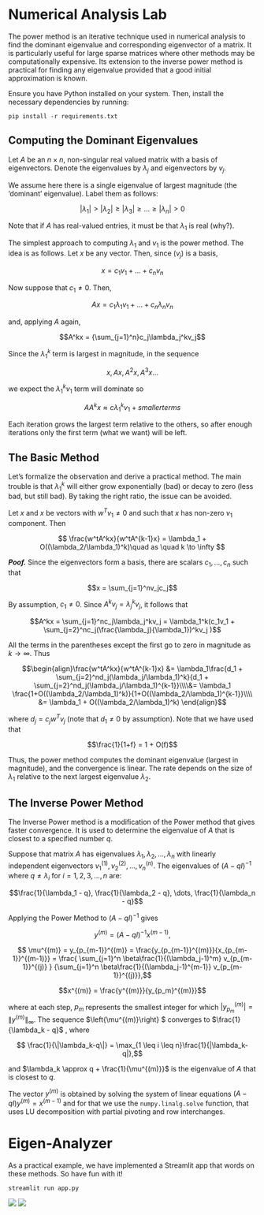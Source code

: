 # Numerical Analysis Lab

The power method is an iterative technique used in numerical analysis to find the dominant eigenvalue and corresponding eigenvector of a matrix. It is particularly useful for large sparse matrices where other methods may be computationally expensive.  Its extension to the inverse power method is practical for finding any eigenvalue provided that a
good initial approximation is known.

Ensure you have Python installed on your system. Then, install the necessary dependencies by running:

```shell
pip install -r requirements.txt
```

## Computing the Dominant Eigenvalues

Let $A$ be an $n \times n$, non-singular real valued matrix with a basis of eigenvectors. Denote the eigenvalues by $\lambda_j$ and eigenvectors by $v_j$. 

We assume here there is a single eigenvalue of largest magnitude (the ‘dominant’ eigenvalue). Label them as follows:


$$ |\lambda_1| > |\lambda_2| \geq |\lambda_3| \geq \dots \geq |\lambda_n| > 0$$

Note that if $A$ has real-valued entries, it must be that $\lambda_1$ is real (why?).

The simplest approach to computing $\lambda_1$ and $v_1$ is the power method. The idea is as follows. Let $x$ be any vector. Then, since $\left(v_j\right)$ is a basis,

$$x = c_1v_1+\dots+c_nv_n$$

Now suppose that $c_1 \neq 0$. Then,

$$Ax = c_1\lambda_1v_1 + \dots + c_n\lambda_nv_n$$

and, applying $A$ again,

$$A^kx = {\sum_{j=1}^n}c_j\lambda_j^kv_j$$

Since the $\lambda_1^k$ term is largest in magnitude, in the sequence

$$x, Ax, A^2x, A^3x\dots$$

we expect the $\lambda_1^kv_1$  term will dominate so

$${A} A^kx \approx c\lambda_1^kv_1 + smaller terms$$ 


Each iteration grows the largest term relative to the others, so after enough iterations only the first term (what we want) will be left.

## The Basic Method

Let’s formalize the observation and derive a practical method. The main trouble is that $\lambda_1^k$
will either grow exponentially (bad) or decay to zero (less bad, but still bad). By taking the
right ratio, the issue can be avoided.

Let $x$ and $x$ be vectors with $w^Tv_1 \neq 0$ and such that $x$ has non-zero $v_1$ component. Then

$$ \frac{w^tA^kx}{w^tA^{k-1}x} = \lambda_1 + O((\lambda_2/\lambda_1)^k)\quad as \quad k \to \infty  $$

***Poof.*** Since the eigenvectors form a basis, there are scalars $c_1,\dots,c_n$ such that

$$x = \sum_{j=1}^nv_jc_j$$

By assumption, $c_1 \neq 0$. Since $A^kv_j = \lambda_j^kv_j$, it follows that

$$A^kx = \sum_{j=1}^nc_j\lambda_j^kv_j = \lambda_1^k(c_1v_1 + \sum_{j=2}^nc_j(\frac{\lambda_j}{\lambda_1})^kv_j )$$

All the terms in the parentheses except the first go to zero in magnitude as $k \to \infty$. Thus

$$\begin{align}\frac{w^tA^kx}{w^tA^{k-1}x} &= \lambda_1\frac{d_1 + \sum_{j=2}^nd_j(\lambda_j/\lambda_1)^k}{d_1 + \sum_{j=2}^nd_j(\lambda_j/\lambda_1)^{k-1}}\\\\&= \lambda_1 \frac{1+O((\lambda_2/\lambda_1)^k)}{1+O((\lambda_2/\lambda_1)^{k-1}}\\\\ &= \lambda_1 + O((\lambda_2/\lambda_1)^k) \end{align}$$

where $d_j = c_jw^Tv_j$ (note that $d_1 \neq 0$ by assumption). Note that we have used that

$$\frac{1}{1+f} = 1 + O(f)$$

Thus, the power method computes the dominant eigenvalue (largest in magnitude), and the convergence is linear. The rate depends on the size of $\lambda_1$ relative to the next largest eigenvalue $\lambda_2$.

## The Inverse Power Method

The Inverse Power method is a modification of the Power method that gives faster convergence. It is used to determine the eigenvalue of $A$ that is closest to a specified number $q$.

Suppose that matrix $A$ has eigenvalues $\lambda_1, \lambda_2, \dots, \lambda_n$ with linearly independent eigenvectors $v_1^{(1)}, v_2^{(2)}, \dots, v_n^{(n)}$. The eigenvalues of $(A-qI)^{-1}$ where $q \neq \lambda_i$ for $i = 1,2,3, \dots, n$ are:

$$\frac{1}{\lambda_1 - q}, \frac{1}{\lambda_2 - q}, \dots, \frac{1}{\lambda_n - q}$$

Applying the Power Method to $(A-qI)^{-1}$ gives

$$ y^{(m)} = (A-qI)^{-1}x^{(m-1)} ,$$

$$ \mu^{(m)} = y_{p_{m-1}}^{(m)} = \frac{y_{p_{m-1}}^{(m)}}{x_{p_{m-1}}^{(m-1)}} = \frac{ \sum_{j=1}^n \beta\frac{1}{(\lambda_j-1)^m} v_{p_{m-1}}^{(j)} } {\sum_{j=1}^n \beta\frac{1}{(\lambda_j-1)^{m-1}} v_{p_{m-1}}^{(j)}},$$

$$x^{(m)} = \frac{y^{(m)}}{y_{p_m}^{(m)}}$$

where at each step, $p_m$ represents the smallest integer for which $\left| y_{p_m}^{(m)} \right| = \| y^{(m)} \|_\infty$. The sequence $\left\{\mu^{(m)}\right\} $ converges to $\frac{1}{\lambda_k - q}$ , where

$$ \frac{1}{\|\lambda_k-q\|} = \max_{1 \leq i \leq n}\frac{1}{|\lambda_k-q|},$$

and $\lambda_k \approx q + \frac{1}{\mu^{(m)}}$ is the eigenvalue of $A$ that is closest to $q$.

The vector $y^{(m)}$ is obtained by solving the system of linear equations $(A-qI)y^{(m)} = x^{(m-1)}$ and for that we use the `numpy.linalg.solve` function, that uses LU decomposition with partial pivoting and row interchanges.

# Eigen-Analyzer
As a practical example, we have implemented a Streamlit app that words on these methods. So have fun with it!

```shell
streamlit run app.py
```

![](https://github.com/serize02/power-method/blob/main/assets/st_1.png)
![](https://github.com/serize02/power-method/blob/main/assets/st_2.png)
